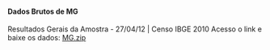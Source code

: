 
#### Dados Brutos de MG

Resultados Gerais da Amostra - 27/04/12 | Censo IBGE 2010
Acesso o link e baixe os dados: [MG.zip](https://ftp.ibge.gov.br/Censos/Censo_Demografico_2010/Resultados_Gerais_da_Amostra/Microdados/MG.zip)

